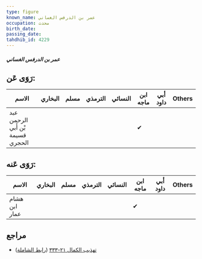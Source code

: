 ```yaml
---
type: figure
known_name: عمر بن الدرفس الغساني
occupation: محدث
birth_date:
passing_date:
tahdhib_id: 4229
---
```

##### عمر بن الدرفس الغساني

## رَوَى عَن:
| الاسم                            | البخاري | مسلم | الترمذي | النسائي | ابن ماجه | أبي داود | Others |
| -------------------------------- | ------- | ---- | ------- | ------- | -------- | -------- | ------ |
| عبد الرحمن بْن أَبي قسيمة الحجري |         |      |         |         | ✔        |          |        |
## رَوَى عَنه:
| الاسم         | البخاري | مسلم | الترمذي | النسائي | ابن ماجه | أبي داود | Others |
| ------------- | ------- | ---- | ------- | ------- | -------- | -------- | ------ |
| هشام ابن عمار |         |      |         |         | ✔        |          |        |
## مراجع
- [تهذيب الكمال ٢١-٣٣٣](obsidian://open?vault=Tahdhib-al-Kamal&file=Figures/٤٢٢٩-عمر%20بن%20الدرفس%20الغساني) ([رابط الشاملة](https://shamela.ws/book/3722/10980))